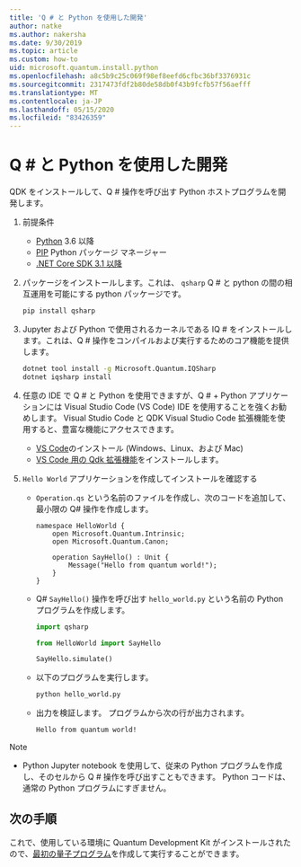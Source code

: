 ```yaml
---
title: 'Q # と Python を使用した開発'
author: natke
ms.author: nakersha
ms.date: 9/30/2019
ms.topic: article
ms.custom: how-to
uid: microsoft.quantum.install.python
ms.openlocfilehash: a8c5b9c25c069f98ef8eefd6cfbc36bf3376931c
ms.sourcegitcommit: 2317473fdf2b80de58db0f43b9fcfb57f56aefff
ms.translationtype: MT
ms.contentlocale: ja-JP
ms.lasthandoff: 05/15/2020
ms.locfileid: "83426359"
---
```

# <a name="develop-with-q-and-python"></a>Q # と Python を使用した開発

QDK をインストールして、Q # 操作を呼び出す Python ホストプログラムを開発します。

1. 前提条件

    - [Python](https://www.python.org/downloads/) 3.6 以降
    - [PIP](https://pip.pypa.io/en/stable/installing) Python パッケージ マネージャー
    - [.NET Core SDK 3.1 以降](https://www.microsoft.com/net/download)


1. パッケージをインストールします。これは、 `qsharp` Q # と python の間の相互運用を可能にする python パッケージです。

    ```bash
    pip install qsharp
    ```

1. Jupyter および Python で使用されるカーネルである IQ # をインストールします。これは、Q # 操作をコンパイルおよび実行するためのコア機能を提供します。

    ```bash
    dotnet tool install -g Microsoft.Quantum.IQSharp
    dotnet iqsharp install
    ```
  
1. 任意の IDE で Q # と Python を使用できますが、Q # + Python アプリケーションには Visual Studio Code (VS Code) IDE を使用することを強くお勧めします。 Visual Studio Code と QDK Visual Studio Code 拡張機能を使用すると、豊富な機能にアクセスできます。

    - [VS Code](https://code.visualstudio.com/download)のインストール (Windows、Linux、および Mac)
    - [VS Code 用の Qdk 拡張機能](https://marketplace.visualstudio.com/items?itemName=quantum.quantum-devkit-vscode)をインストールします。

1. `Hello World` アプリケーションを作成してインストールを確認する

    - `Operation.qs` という名前のファイルを作成し、次のコードを追加して、最小限の Q# 操作を作成します。

        ```qsharp
        namespace HelloWorld {
            open Microsoft.Quantum.Intrinsic;
            open Microsoft.Quantum.Canon;

            operation SayHello() : Unit {
                Message("Hello from quantum world!");
            }
        }
        ```

    - Q# `SayHello()` 操作を呼び出す `hello_world.py` という名前の Python プログラムを作成します。

        ```python
        import qsharp

        from HelloWorld import SayHello

        SayHello.simulate()
        ```

    - 以下のプログラムを実行します。

        ```bash
        python hello_world.py
        ```

    - 出力を検証します。 プログラムから次の行が出力されます。

        ```bash
        Hello from quantum world!
       ```


> [!NOTE]
> * Python Jupyter notebook を使用して、従来の Python プログラムを作成し、そのセルから Q # 操作を呼び出すこともできます。 Python コードは、通常の Python プログラムにすぎません。

## <a name="next-steps"></a>次の手順

これで、使用している環境に Quantum Development Kit がインストールされたので、[最初の量子プログラム](xref:microsoft.quantum.quickstarts.qrng)を作成して実行することができます。
